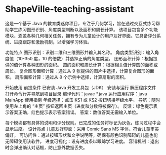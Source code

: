 # ShapeVille-teaching-assistant
这是一个基于 Java 的教育类迷你项目，专注于几何学习，旨在通过交互式练习帮助学生练习图形识别、角度类型判断以及面积和周长计算。
该项目包含多个功能模块，涵盖各种几何相关任务，拥有专为儿童设计的用户友好界面。它具备评分系统、进度跟踪和激励机制，以增强学习体验。

功能特点
图形识别：识别二维和三维图形并输入其名称。
角度类型识别：输入角度值（10-350 度，10 的倍数）并选择正确的角度类型。
图形面积计算：根据提供的值计算各种图形的面积。
圆的面积和周长计算：根据相关值计算圆的面积或周长。
复合图形面积计算：通过从 9 张提供的图片中选择，计算复合图形的面积。
扇形面积计算：通过从 8 个示例中选择，计算扇形的面积。

开始使用
前提条件
已安装 Java 开发工具包（JDK）
安装与运行
解压程序文件
打开命令行并导航到项目目录
编译代码：javac *.java
运行应用程序：java MainApp
使用指南
年级选择：点击 KS1 或 KS2 按钮切换年级水平。
导航：随时使用左上角的 “主页” 按钮返回主页（进度和分数将被保存）。
反馈：绿色提示表示答案正确，红色提示表示答案错误。
答案：数值答案无需输入单位。

每个模块都有具体的说明和评分规则。已完成的任务将标记为灰色，练习过程中会显示进度。
设计亮点
儿童友好界面：采用 Comic Sans MS 字体，符合儿童审美偏好。
可访问性：通过按钮形状和文字说明等，确保有颜色识别障碍的儿童也能无障碍使用该软件。
进度可视化：设有进度条以跟踪学习进度。
容错机制：退出时会弹出确认对话框，防止意外数据丢失。
